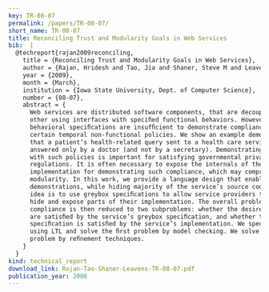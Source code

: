 ```yaml
---
key: TR-08-07
permalink: /papers/TR-08-07/
short_name: TR-08-07
title: Reconciling Trust and Modularity Goals in Web Services
bib:  |
  @techreport{rajan2009reconciling,
    title = {Reconciling Trust and Modularity Goals in Web Services},
    author = {Rajan, Hridesh and Tao, Jia and Shaner, Steve M and Leavens, Gary T},
    year = {2009},
    month = {March},
    institution = {Iowa State University, Dept. of Computer Science},
    number = {08-07},
    abstract = {
      Web services are distributed software components, that are decoupled from each
      other using interfaces with speciﬁed functional behaviors. However, such
      behavioral speciﬁcations are insufﬁcient to demonstrate compliance with
      certain temporal non-functional policies. We show an example demonstrating
      that a patient’s health-related query sent to a health care service is
      answered only by a doctor (and not by a secretary). Demonstrating compliance
      with such policies is important for satisfying governmental privacy
      regulations. It is often necessary to expose the internals of the web service
      implementation for demonstrating such compliance, which may compromise
      modularity. In this work, we provide a language design that enables such
      demonstrations, while hiding majority of the service’s source code. The key
      idea is to use greybox speciﬁcations to allow service providers to selectively
      hide and expose parts of their implementation. The overall problem of showing
      compliance is then reduced to two subproblems: whether the desired properties
      are satisﬁed by the service’s greybox speciﬁcation, and whether this greybox
      speciﬁcation is satisﬁed by the service’s implementation. We specify policies
      using LTL and solve the ﬁrst problem by model checking. We solve the second
      problem by reﬁnement techniques.
    }
  }
kind: technical_report
download_link: Rajan-Tao-Shaner-Leavens-TR-08-07.pdf
publication_year: 2008
---
```

